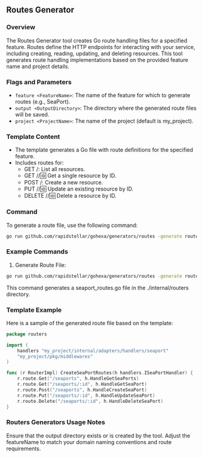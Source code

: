 ## Routes Generator

### Overview

The Routes Generator tool creates Go route handling files for a specified feature. Routes define the HTTP endpoints for interacting with your service, including creating, reading, updating, and deleting resources. This tool generates route handling implementations based on the provided feature name and project details.

### Flags and Parameters
- `feature <FeatureName>`: The name of the feature for which to generate routes (e.g., SeaPort).
- `output <OutputDirectory>`: The directory where the generated route files will be saved.
- `project <ProjectName>`: The name of the project (default is my_project).

### Template Content
- The template generates a Go file with route definitions for the specified feature.
- Includes routes for:
	- GET /<feature>: List all resources.
	- GET /<feature>/:id: Get a single resource by ID.
	- POST /<feature>: Create a new resource.
	- PUT /<feature>/:id: Update an existing resource by ID.
	- DELETE /<feature>/:id: Delete a resource by ID.

### Command
To generate a route file, use the following command:
```bash
go run github.com/rapidstellar/gohexa/generators/routes -generate route -feature <FeatureName> -output <OutputDirectory> -project <ProjectName>
```

### Example Commands
1. Generate Route File:
```bash
go run github.com/rapidstellar/gohexa/generators/routes -generate route -feature="SeaPort" -output ./internal/routers -project my_project
```
This command generates a seaport_routes.go file in the ./internal/routers directory.

### Template Example
Here is a sample of the generated route file based on the template:

```go
package routers

import (
	handlers "my_project/internal/adapters/handlers/seaport"
	"my_project/pkg/middlewares"
)

func (r RouterImpl) CreateSeaPortRoutes(h handlers.ISeaPortHandler) {
	r.route.Get("/seaports", h.HandleGetSeaPorts)
	r.route.Get("/seaports/:id", h.HandleGetSeaPort)
	r.route.Post("/seaports", h.HandleCreateSeaPort)
	r.route.Put("/seaports/:id", h.HandleUpdateSeaPort)
	r.route.Delete("/seaports/:id", h.HandleDeleteSeaPort)
}
```
### Routers Generators Usage Notes
Ensure that the output directory exists or is created by the tool.
Adjust the featureName to match your domain naming conventions and route requirements.

